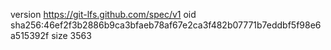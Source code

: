 version https://git-lfs.github.com/spec/v1
oid sha256:46ef2f3b2886b9ca3bfaeb78af67e2ca3f482b07771b7eddbf5f98e6a515392f
size 3563
